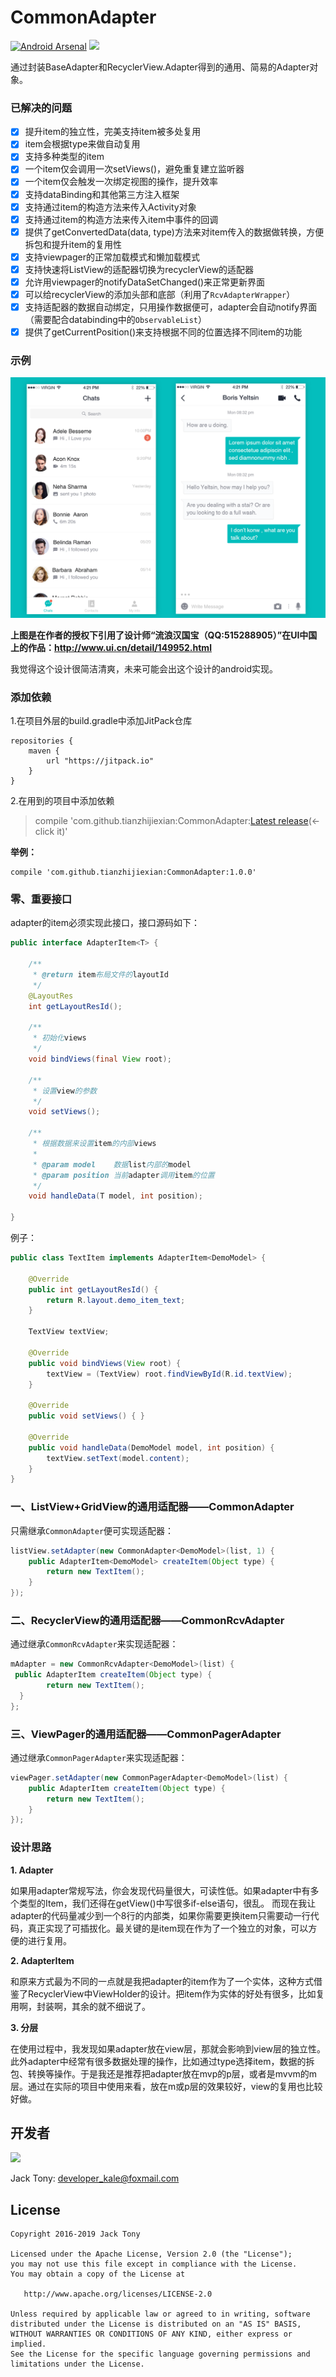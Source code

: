 # CommonAdapter
[![Android Arsenal](https://img.shields.io/badge/Android%20Arsenal-CommonAdapter-brightgreen.svg?style=flat)](http://android-arsenal.com/details/1/1861)
[![](https://jitpack.io/v/tianzhijiexian/CommonAdapter.svg)](https://jitpack.io/#tianzhijiexian/CommonAdapter)

通过封装BaseAdapter和RecyclerView.Adapter得到的通用、简易的Adapter对象。  

### 已解决的问题

- [x] 提升item的独立性，完美支持item被多处复用
- [x] item会根据type来做自动复用
- [x] 支持多种类型的item
- [x] 一个item仅会调用一次setViews()，避免重复建立监听器
- [x] 一个item仅会触发一次绑定视图的操作，提升效率
- [x] ​支持dataBinding和其他第三方注入框架
- [x] 支持通过item的构造方法来传入Activity对象
- [x] 支持通过item的构造方法来传入item中事件的回调
- [x] 提供了getConvertedData(data, type)方法来对item传入的数据做转换，方便拆包和提升item的复用性
- [x] 支持viewpager的正常加载模式和懒加载模式
- [x] 支持快速将ListView的适配器切换为recyclerView的适配器
- [x] 允许用viewpager的notifyDataSetChanged()来正常更新界面
- [x] 可以给recyclerView的添加头部和底部（利用了`RcvAdapterWrapper`）
- [x] 支持适配器的数据自动绑定，只用操作数据便可，adapter会自动notify界面（需要配合databinding中的`ObservableList`）
- [x] 提供了getCurrentPosition()来支持根据不同的位置选择不同item的功能

### 示例

![](./demo/ios_demo.png)

**上图是在作者的授权下引用了设计师“流浪汉国宝（QQ:515288905）”在UI中国上的作品：http://www.ui.cn/detail/149952.html**

我觉得这个设计很简洁清爽，未来可能会出这个设计的android实现。

### 添加依赖

1.在项目外层的build.gradle中添加JitPack仓库

```
repositories {
	maven {
		url "https://jitpack.io"
	}
}
```

2.在用到的项目中添加依赖  
>	compile 'com.github.tianzhijiexian:CommonAdapter:[Latest release](https://github.com/tianzhijiexian/CommonAdapter/releases)(<-click it)'  

**举例：**
```
compile 'com.github.tianzhijiexian:CommonAdapter:1.0.0'
```

### 零、重要接口

adapter的item必须实现此接口，接口源码如下：   

```java
public interface AdapterItem<T> {

    /**
     * @return item布局文件的layoutId
     */
    @LayoutRes
    int getLayoutResId();

    /**
     * 初始化views
     */
    void bindViews(final View root);

    /**
     * 设置view的参数
     */
    void setViews();

    /**
     * 根据数据来设置item的内部views
     *
     * @param model    数据list内部的model
     * @param position 当前adapter调用item的位置
     */
    void handleData(T model, int position);

}  
```

例子：  

```java
public class TextItem implements AdapterItem<DemoModel> {

    @Override
    public int getLayoutResId() {
        return R.layout.demo_item_text;
    }

    TextView textView;

    @Override
    public void bindViews(View root) {
        textView = (TextView) root.findViewById(R.id.textView);
    }

    @Override
    public void setViews() { }

    @Override
    public void handleData(DemoModel model, int position) {
        textView.setText(model.content);
    }
}
```

### 一、ListView+GridView的通用适配器——CommonAdapter

只需继承`CommonAdapter`便可实现适配器：  

```java
listView.setAdapter(new CommonAdapter<DemoModel>(list, 1) {
    public AdapterItem<DemoModel> createItem(Object type) {
        return new TextItem();
    }
});
```

### 二、RecyclerView的通用适配器——CommonRcvAdapter

通过继承`CommonRcvAdapter`来实现适配器：   

```java  	
mAdapter = new CommonRcvAdapter<DemoModel>(list) {
 public AdapterItem createItem(Object type) {
        return new TextItem();
  }
};    
```

### 三、ViewPager的通用适配器——CommonPagerAdapter   

通过继承`CommonPagerAdapter`来实现适配器：

```java
viewPager.setAdapter(new CommonPagerAdapter<DemoModel>(list) {
	public AdapterItem createItem(Object type) {
	    return new TextItem();
	}
});
```  

### 设计思路

**1. Adapter**  

如果用adapter常规写法，你会发现代码量很大，可读性低。如果adapter中有多个类型的Item，我们还得在getView()中写很多if-else语句，很乱。
而现在我让adapter的代码量减少到一个8行的内部类，如果你需要更换item只需要动一行代码，真正实现了可插拔化。最关键的是item现在作为了一个独立的对象，可以方便的进行复用。

**2. AdapterItem**  

和原来方式最为不同的一点就是我把adapter的item作为了一个实体，这种方式借鉴了RecyclerView中ViewHolder的设计。把item作为实体的好处有很多，比如复用啊，封装啊，其余的就不细说了。  

**3. 分层**  

在使用过程中，我发现如果adapter放在view层，那就会影响到view层的独立性。此外adapter中经常有很多数据处理的操作，比如通过type选择item，数据的拆包、转换等操作。于是我还是推荐把adapter放在mvp的p层，或者是mvvm的m层。通过在实际的项目中使用来看，放在m或p层的效果较好，view的复用也比较好做。


## 开发者

![](https://avatars3.githubusercontent.com/u/9552155?v=3&s=460)

Jack Tony: <developer_kale@foxmail.com>  


## License

```  
Copyright 2016-2019 Jack Tony

Licensed under the Apache License, Version 2.0 (the "License");
you may not use this file except in compliance with the License.
You may obtain a copy of the License at

   http://www.apache.org/licenses/LICENSE-2.0

Unless required by applicable law or agreed to in writing, software
distributed under the License is distributed on an "AS IS" BASIS,
WITHOUT WARRANTIES OR CONDITIONS OF ANY KIND, either express or implied.
See the License for the specific language governing permissions and
limitations under the License.
```

